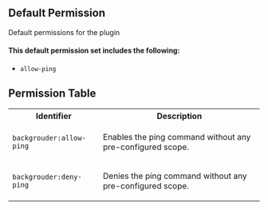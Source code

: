 ## Default Permission

Default permissions for the plugin

#### This default permission set includes the following:

- `allow-ping`

## Permission Table

<table>
<tr>
<th>Identifier</th>
<th>Description</th>
</tr>


<tr>
<td>

`backgrouder:allow-ping`

</td>
<td>

Enables the ping command without any pre-configured scope.

</td>
</tr>

<tr>
<td>

`backgrouder:deny-ping`

</td>
<td>

Denies the ping command without any pre-configured scope.

</td>
</tr>
</table>
